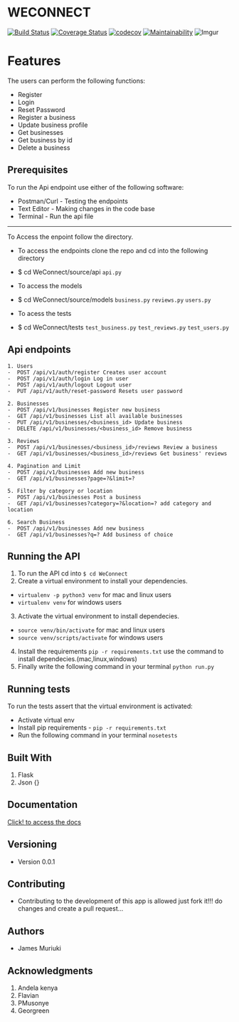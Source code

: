 WECONNECT
====
[![Build Status](https://travis-ci.org/james947/WeConnect.svg?branch=challenge_3)](https://travis-ci.org/james947/WeConnect)
[![Coverage Status](https://coveralls.io/repos/github/james947/WeConnect/badge.svg?branch=challenge_3&service=github)](https://coveralls.io/github/james947/WeConnect?branch=challenge_3&service=github)
[![codecov](https://codecov.io/gh/james947/WeConnect/branch/challenge_3/graph/badge.svg)](https://codecov.io/gh/james947/WeConnect)
[![Maintainability](https://api.codeclimate.com/v1/badges/89ce316b88ffd4f469f7/maintainability)](https://codeclimate.com/github/james947/WeConnect/maintainability)
![Imgur](https://i.imgur.com/urrmxwS.png)

Features
===
The users can perform the following functions:

* Register
* Login
* Reset Password
* Register a business
* Update business profile
* Get businesses
* Get business by id
* Delete a business

Prerequisites
----
To run the Api endpoint use either of the following software:
* Postman/Curl - Testing the endpoints
* Text Editor - Making changes in the code base
*  Terminal - Run the api file

----
To Access the enpoint follow the directory.
- To access the endpoints clone the repo and cd into the following directory
* $ cd WeConnect/source/api ```api.py```

- To access the models
* $ cd WeConnect/source/models ```business.py``` ```reviews.py``` ```users.py```

- To acess the tests
* $ cd WeConnect/tests ```test_business.py``` ```test_reviews.py``` ```test_users.py```

Api endpoints
---
```
1. Users 
-  POST /api/v1/auth/register Creates user account
-  POST /api/v1/auth/login Log in user
-  POST /api/v1/auth/logout Logout user
-  PUT /api/v1/auth/reset-password Resets user password

2. Businesses
-  POST /api/v1/businesses Register new business
-  GET /api/v1/businesses List all available businesses
-  PUT /api/v1/businesses/<business_id> Update business 
-  DELETE /api/v1/businesses/<business_id> Remove business

3. Reviews
-  POST /api/v1/businesses/<business_id>/reviews Review a business
-  GET /api/v1/businesses/<business_id>/reviews Get business' reviews

4. Pagination and Limit
-  POST /api/v1/businesses Add new business
-  GET /api/v1/businesses?page=?&limit=?

5. Filter by category or location
-  POST /api/v1/businesses Post a business
-  GET /api/v1/businesses?category=?&location=? add category and location

6. Search Business
-  POST /api/v1/businesses Add new business
-  GET /api/v1/businesses?q=? Add business of choice

```

Running the API
---
1. To run the API cd into ```$ cd WeConnect```
2. Create a virtual environment to install your dependencies.
* ```virtualenv -p python3 venv``` for mac and linux users
* ```virtualenv venv``` for windows users
3. Activate the virtual environment to install dependecies.
* ```source venv/bin/activate``` for mac and linux users
* ```source venv/scripts/activate``` for windows users
4. Install the requirements
```pip -r requirements.txt``` use the command to install dependecies.(mac,linux,windows)
5. Finally write the following command in your terminal ```python run.py```

Running tests
---
To run the tests assert that the virtual environment is activated:

* Activate virtual env
* Install pip requirements - ```pip -r requirements.txt```
* Run the following command in your terminal ```nosetests```

Built With
---
1. Flask 
2. Json {}

Documentation
---
[Click! to access the docs](https://app.apiary.io/weconnect13/editor)

Versioning
---
- Version 0.0.1

Contributing
---
- Contributing to the development of this app is allowed just fork it!!!
  do changes and create a pull request...

Authors
---
* James Muriuki

Acknowledgments
---
1. Andela kenya
2. Flavian 
3. PMusonye
4. Georgreen